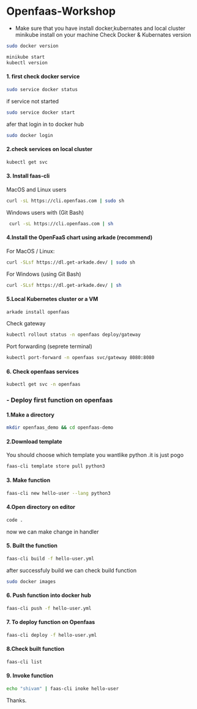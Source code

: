 # Openfaas-Workshop

- Make sure that you have install docker,kubernates and local cluster minikube install on your machine
Check Docker & Kubernates version
```bash
sudo docker version
```
```bash
minikube start
kubectl version
```

#### 1. first check docker service
```bash
sudo service docker status
```
if service not started

```bash 
sudo service docker start
```
afer that login in to docker hub
```bash
sudo docker login
```

#### 2.check services on local cluster

```bash
kubectl get svc
```
#### 3. Install faas-cli

 MacOS and Linux users
```bash 
curl -sL https://cli.openfaas.com | sudo sh
```

Windows users with (Git Bash)
```bash
 curl -sL https://cli.openfaas.com | sh
```

#### 4.Install the OpenFaaS chart using arkade (recommend)

For MacOS / Linux:
```bash
curl -SLsf https://dl.get-arkade.dev/ | sudo sh
```

For Windows (using Git Bash)
```bash
curl -SLsf https://dl.get-arkade.dev/ | sh
```
#### 5.Local Kubernetes cluster or a VM
```bash
arkade install openfaas
```

Check gateway
```bash
kubectl rollout status -n openfaas deploy/gateway
```
Port forwarding (seprete terminal)
```bash
kubectl port-forward -n openfaas svc/gateway 8080:8080
```
#### 6. Check openfaas services 
```bash
kubectl get svc -n openfaas
```

### - Deploy first function on openfaas

#### 1.Make a directory
```bash
mkdir openfaas_demo && cd openfaas-demo
```

#### 2.Download template
You should choose which template you wantlike python .it is just pogo 
```bash
faas-cli template store pull python3
```
#### 3. Make function
```bash
faas-cli new hello-user --lang python3
```

#### 4.Open directory on editor 
```bash
code .
```

now we can make change in handler 

#### 5. Built the function
```bash
faas-cli build -f hello-user.yml
```

after successfuly build we can check build function
```bash
sudo docker images
```
#### 6. Push function into docker hub
```bash
faas-cli push -f hello-user.yml
```
#### 7. To deploy function on Openfaas
```bash
faas-cli deploy -f hello-user.yml
```

#### 8.Check built function 
```bash
faas-cli list
```
#### 9. Invoke function
```bash
echo "shivam" | faas-cli inoke hello-user
```

Thanks.






